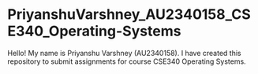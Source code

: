 # PriyanshuVarshney_AU2340158_CSE340_Operating-Systems
Hello! My name is Priyanshu Varshney (AU2340158). I have created this repository to submit assignments for course CSE340 Operating Systems.
